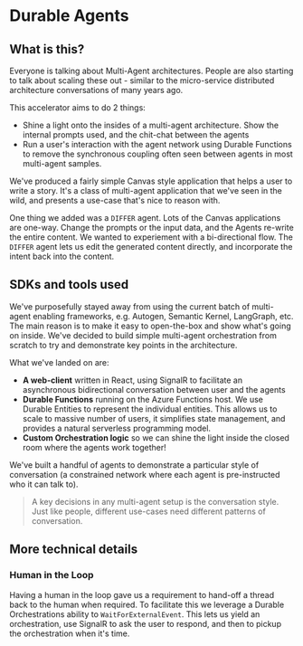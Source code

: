 # Durable Agents

## What is this?

Everyone is talking about Multi-Agent architectures. People are also starting to talk about scaling these out - similar to the micro-service distributed architecture conversations of many years ago.

This accelerator aims to do 2 things:

 - Shine a light onto the insides of a multi-agent architecture. Show the internal prompts used, and the chit-chat between the agents
 - Run a user's interaction with the agent network using Durable Functions to remove the synchronous coupling often seen between agents in most multi-agent samples.

 We've produced a fairly simple Canvas style application that helps a user to write a story. It's a class of multi-agent application that we've seen in the wild, and presents a use-case that's nice to reason with.

 One thing we added was a ```DIFFER``` agent. Lots of the Canvas applications are one-way. Change the prompts or the input data, and the Agents re-write the entire content. We wanted to experiement with a bi-directional flow. The ```DIFFER``` agent lets us edit the generated content directly, and incorporate the intent back into the content.

 ## SDKs and tools used

 We've purposefully stayed away from using the current batch of multi-agent enabling frameworks, e.g. Autogen, Semantic Kernel, LangGraph, etc. The main reason is to make it easy to open-the-box and show what's going on inside. We've decided to build simple multi-agent orchestration from scratch to try and demonstrate key points in the architecture.

 What we've landed on are:

  - **A web-client** written in React, using SignalR to facilitate an asynchronous bidirectional conversation between user and the agents
  - **Durable Functions** running on the Azure Functions host. We use Durable Entities to represent the individual entities. This allows us to scale to massive number of users, it simplifies state management, and provides a natural serverless programming model.
  - **Custom Orchestration logic** so we can shine the light inside the closed room where the agents work together!

We've built a handful of agents to demonstrate a particular style of conversation (a constrained network where each agent is pre-instructed who it can talk to).

  > A key decisions in any multi-agent setup is the conversation style. Just like people, different use-cases need different patterns of conversation. 

## More technical details

### Human in the Loop

Having a human in the loop gave us a requirement to hand-off a thread back to the human when required. To facilitate this we leverage a Durable Orchestrations ability to ```WaitForExternalEvent```. This lets us yield an orchestration, use SignalR to ask the user to respond, and then to pickup the orchestration when it's time.


